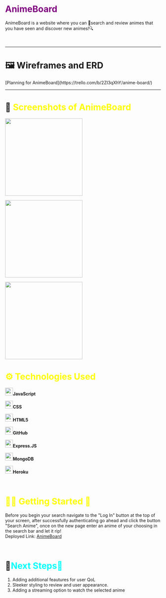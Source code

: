 
<h1><span style="color:purple">AnimeBoard</h1>
<p>AnimeBoard is a website where you can 🔎search and review animes that you have seen and discover new animes!🔍</p>
<br>
<hr>
<h1>🖼 Wireframes and ERD</h1>
[Planning for AnimeBoard](https://trello.com/b/2ZI3qXhY/anime-board/)
<br>
<hr>
<h1>📸 <span style="color:yellow">Screenshots of AnimeBoard</h1>
<div>
<img src="https://i.imgur.com/RSkL2Il.png" style="width:250px" style="height:250px"><br>

<img src="https://i.imgur.com/700Sthd.png" style="width:250px" style="height:250px"><br>

<img src="https://i.imgur.com/deqOFuN.png" style="width:250px" style="height:250px">
<br>
</div>
<h1><span style="color:yellow">⚙️ Technologies Used</h1>


<img src="https://i.imgur.com/fA0yelG.png" style="width:25px" style="height:25px"><b>JavaScript</b><br>

<img src="https://i.imgur.com/lxjGmur.png" style="width:25px" style="height:25px"><b>CSS</b><br>

<img src="https://i.imgur.com/V1IYuBW.png" style="width:25px" style="height:25px"><b>HTML5</b><br>

<img src="https://i.imgur.com/uz37Plp.png" style="width:25px" style="height:25px"><b>GitHub</b><br>

<img src="https://i.imgur.com/KvrS0L4.png" style="width:25px" style="height:25px"><b>Express.JS</b><br>

<img src="https://i.imgur.com/I7t25UC.png" style="width:25px" style="height:25px"><b>MongoDB</b><br>

<img src="https://i.imgur.com/x84T4qn.jpg" style="width:25px" style="height:25px"><b>Heroku</b><br>

<br>
<h1><span style="color:yellow">🏃‍♂️ Getting Started 🏃</h1>


Before you begin your search navigate to the "Log In" button at the top of your screen, after successfully authenticating go ahead and click the button "Search Anime", once on the new page enter an anime of your choosing in the search bar and let it rip!
<br>
Deployed Link: [AnimeBoard](https://animeboard.herokuapp.com/animes/)

<br>
<h1>🧊<span style="color:cyan">Next Steps🧊</h1>
<ol>
<li>Adding additional feautures for user QoL</li>
<li>Sleeker styling to review and user appearance.</li>
<li>Adding a streaming option to watch the selected anime</li>
</ol>

